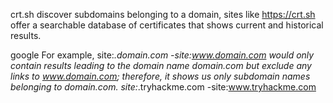 crt.sh
 discover subdomains belonging to a domain, sites like https://crt.sh offer a searchable database of certificates that shows current and historical results.

 google
 For example, site:*.domain.com -site:www.domain.com would only contain results leading to the domain name domain.com but exclude any links to www.domain.com; therefore, it shows us only subdomain names belonging to domain.com.
 site:*.tryhackme.com -site:www.tryhackme.com
